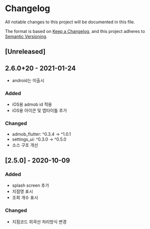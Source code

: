 # Changelog
All notable changes to this project will be documented in this file.

The format is based on [Keep a Changelog](https://keepachangelog.com/en/1.0.0/),
and this project adheres to [Semantic Versioning](https://semver.org/spec/v2.0.0.html).

## [Unreleased]

## 2.6.0+20 - 2021-01-24
- android는 미출시

### Added
- iOS용 admob id 적용
- iOS용 아이콘 및 앱타이틀 추가

### Changed
- admob_flutter: ^0.3.4 -> ^1.0.1
- settings_ui: ^0.3.0 -> ^0.5.0
- 소스 구조 개선

## [2.5.0] - 2020-10-09
### Added
- splash screen 추가
- 지점명 표시
- 조회 개수 표시

### Changed
- 지점코드 외곽선 처리방식 변경